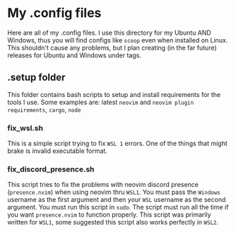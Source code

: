 # My .config files

Here are all of my .config files. I use this directory for my Ubuntu AND Windows, thus you will find configs like ``scoop`` even when installed on Linux. This shouldn't cause any problems, but I plan creating (in the far future) releases for Ubuntu and Windows under tags.

## .setup folder

This folder contains bash scripts to setup and install requirements for the tools I use. Some examples are: latest ``neovim`` and ``neovim plugin requirements``, ``cargo``, ``node``

### fix_wsl.sh

This is a simple script trying to fix ``WSL 1`` errors. One of the things that might brake is invalid executable format.

### fix_discord_presence.sh

This script tries to fix the problems with neovim discord presence (``presence.nvim``) when using neovim thru ``WSL1``. You must pass the ``Windows`` username as the first argument and then your ``WSL`` username as the second argument. You must run this script in ``sudo``. The script must run all the time if you want ``presence.nvim`` to function properly. This script was primarily written for ``WSL1``, some suggested this script also works perfectly in ``WSL2``.
